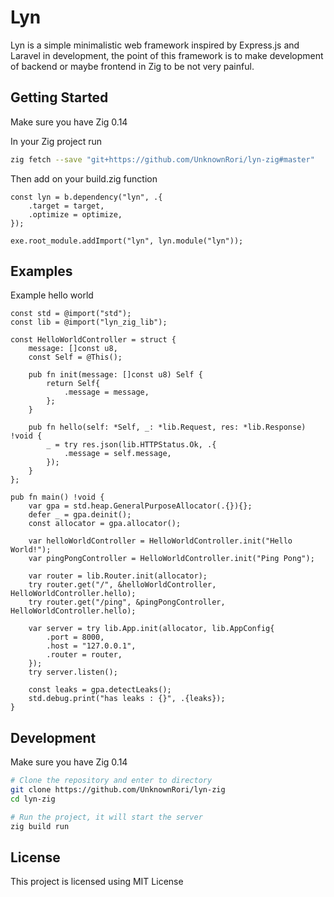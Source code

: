 # Lyn

Lyn is a simple minimalistic web framework inspired by Express.js and Laravel in development,
the point of this framework is to make development of backend or maybe frontend in Zig to be
not very painful.

## Getting Started

Make sure you have Zig 0.14

In your Zig project run
```sh
zig fetch --save "git+https://github.com/UnknownRori/lyn-zig#master"
```

Then add on your build.zig function

```zig
const lyn = b.dependency("lyn", .{
    .target = target,
    .optimize = optimize,
});

exe.root_module.addImport("lyn", lyn.module("lyn"));
```

## Examples

Example hello world

```zig
const std = @import("std");
const lib = @import("lyn_zig_lib");

const HelloWorldController = struct {
    message: []const u8,
    const Self = @This();

    pub fn init(message: []const u8) Self {
        return Self{
            .message = message,
        };
    }

    pub fn hello(self: *Self, _: *lib.Request, res: *lib.Response) !void {
        _ = try res.json(lib.HTTPStatus.Ok, .{
            .message = self.message,
        });
    }
};

pub fn main() !void {
    var gpa = std.heap.GeneralPurposeAllocator(.{}){};
    defer _ = gpa.deinit();
    const allocator = gpa.allocator();

    var helloWorldController = HelloWorldController.init("Hello World!");
    var pingPongController = HelloWorldController.init("Ping Pong");

    var router = lib.Router.init(allocator);
    try router.get("/", &helloWorldController, HelloWorldController.hello);
    try router.get("/ping", &pingPongController, HelloWorldController.hello);

    var server = try lib.App.init(allocator, lib.AppConfig{
        .port = 8000,
        .host = "127.0.0.1",
        .router = router,
    });
    try server.listen();

    const leaks = gpa.detectLeaks();
    std.debug.print("has leaks : {}", .{leaks});
}
```

## Development

Make sure you have Zig 0.14

```sh
# Clone the repository and enter to directory
git clone https://github.com/UnknownRori/lyn-zig
cd lyn-zig

# Run the project, it will start the server
zig build run
```

## License

This project is licensed using MIT License
